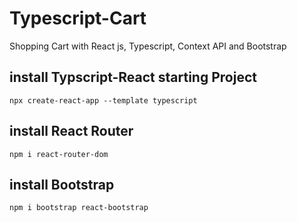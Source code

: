# Typescript-Cart

Shopping Cart with React js, Typescript, Context API and Bootstrap

## install Typscript-React starting Project

`npx create-react-app --template typescript`

## install React Router

`npm i react-router-dom`

## install Bootstrap

`npm i bootstrap react-bootstrap`
